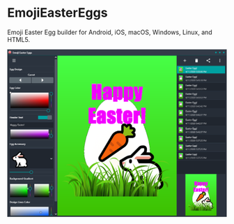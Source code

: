 # EmojiEasterEggs
Emoji Easter Egg builder for Android, iOS, macOS, Windows, Linux, and HTML5.

![screenshot](emojieggs.png)
